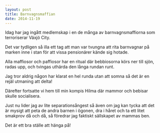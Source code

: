 ```yaml
---
layout: post
title: Barnvagnsmaffian
date: 2014-11-19
---
```


Idag har jag ingått medlemskap i en de många av barnvagnsmaffiorna som terroriserar Växjö City.

Det var tydligen så illa ett tag att man var tvungna att rita barnvagnar på marken inne i stan för att vissa pensionärer kände sig hotade.

Alla maffiosor och paffiosor har en ritual där bebbiosorna körs ner till sjön, radas upp, och tvingas uthärda den långa rundan runt.

Jag tror aldrig någon har klarat en hel runda utan att somna så det är en rejäl utmaning att delta!

Därefter fortsatte vi hem till min kompis Hilma där mammor och bebisar skulle socialisera.

Just nu lider jag av lite separationsångest så även om jag kan tycka att det är mysigt att peta de andra barnen i ögonen, dra i håret och ta ett litet smakprov då och då, så föredrar jag faktiskt sällskapet av mammas ben.

Det är ett bra ställe att hänga på!
